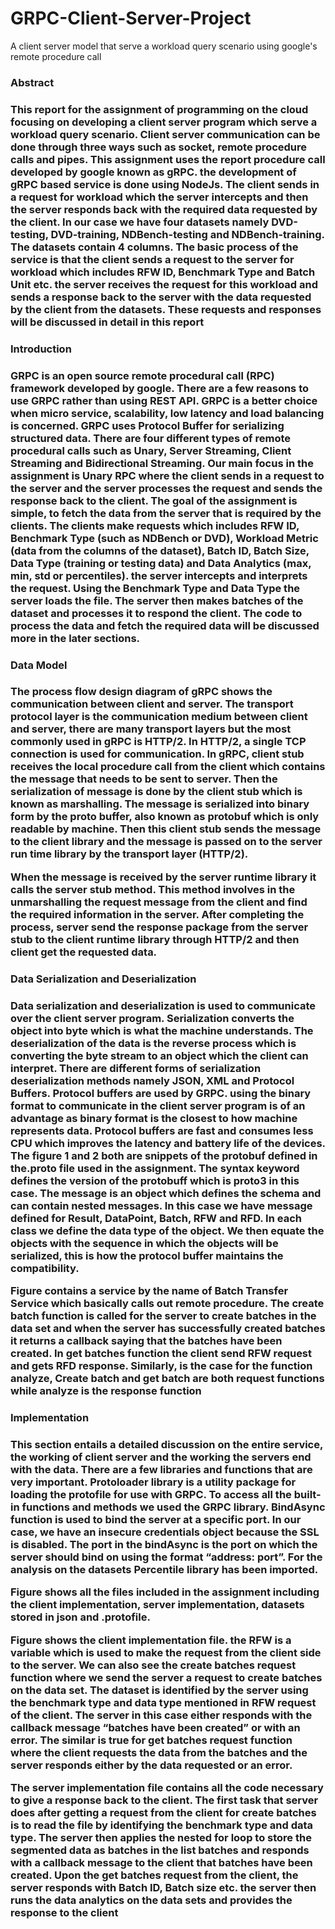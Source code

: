 # GRPC-Client-Server-Project
A client server model that serve a workload query scenario using google's remote procedure call

<h3>Abstract<h3>
This report for the assignment of programming on the cloud focusing on developing a client server program which serve a workload query scenario. Client server communication can be done through three ways such as socket, remote procedure calls and pipes. This assignment uses the report procedure call developed by google known as gRPC. the development of gRPC based service is done using NodeJs. The client sends in a request for workload which the server intercepts and then the server responds back with the required data requested by the client. In our case we have four datasets namely DVD-testing, DVD-training, NDBench-testing and NDBench-training. The datasets contain 4 columns. The basic process of the service is that the client sends a request to the server for workload which includes RFW ID, Benchmark Type and Batch Unit etc. the server receives the request for this workload and sends a response back to the server with the data requested by the client from the datasets. These requests and responses will be discussed in detail in this report

<h3> Introduction <h3>
GRPC is an open source remote procedural call (RPC) framework developed by google. There are a few reasons to use GRPC rather than using REST API. GRPC is a better choice when micro service, scalability, low latency and load balancing is concerned. GRPC uses Protocol Buffer for serializing structured data. There are four different types of remote procedural calls such as Unary, Server Streaming, Client Streaming and Bidirectional Streaming. Our main focus in the assignment is Unary RPC where the client sends in a request to the server and the server processes the request and sends the response back to the client. The goal of the assignment is simple, to fetch the data from the server that is required by the clients. The clients make requests which includes RFW ID, Benchmark Type (such as NDBench or DVD), Workload Metric (data from the columns of the dataset), Batch ID, Batch Size, Data Type (training or testing data) and Data Analytics (max, min, std or percentiles). the server intercepts and interprets the request. Using the Benchmark Type and Data Type the server loads the file. The server then makes batches of the dataset and processes it to respond the client. The code to process the data and fetch the required data will be discussed more in the later sections.

<h3>Data Model <h3>
The process flow design diagram of gRPC shows the communication between client and server. The transport protocol layer is the communication medium between client and server, there are many transport layers but the most commonly used in gRPC is HTTP/2. In HTTP/2, a single TCP connection is used for communication. In gRPC, client stub receives the local procedure call from the client which contains the message that needs to be sent to server. Then the serialization of message is done by the client stub which is known as marshalling. The message is serialized into binary form by the proto buffer, also known as protobuf which is only readable by machine. Then this client stub sends the message to the client library and the message is passed on to the server run time library by the transport layer (HTTP/2).


When the message is received by the server runtime library it calls the server stub method. This method involves in the unmarshalling the request message from the client and find the required information in the server. After completing the process, server send the response package from the server stub to the client runtime library through HTTP/2 and then client get the requested data.

<h3>Data Serialization and Deserialization <h3>
Data serialization and deserialization is used to communicate over the client server program. Serialization converts the object into byte which is what the machine understands. The deserialization of the data is the reverse process which is converting the byte stream to an object which the client can interpret. There are different forms of serialization deserialization methods namely JSON, XML and Protocol Buffers. Protocol buffers are used by GRPC. using the binary format to communicate in the client server program is of an advantage as binary format is the closest to how machine represents data. Protocol buffers are fast and consumes less CPU which improves the latency and battery life of the devices. The figure 1 and 2 both are snippets of the protobuf defined in the.proto file used in the assignment. The syntax keyword defines the version of the protobuff which is proto3 in this case. The message is an object which defines the schema and can contain nested messages. In this case we have message defined for Result, DataPoint, Batch, RFW and RFD. In each class we define the data type of the object. We then equate the objects with the sequence in which the objects will be serialized, this is how the protocol buffer maintains the compatibility.



Figure contains a service by the name of Batch Transfer Service which basically calls out remote procedure. The create batch function is called for the server to create batches in the data set and when the server has successfully created batches it returns a callback saying that the batches have been created. In get batches function the client send RFW request and gets RFD response. Similarly, is the case for the function analyze, Create batch and get batch are both request functions while analyze is the response function


<h3>Implementation <h3>
This section entails a detailed discussion on the entire service, the working of client server and the working the servers end with the data. There are a few libraries and functions that are very important. Protoloader library is a utility package for loading the protofile for use with GRPC. To access all the built-in functions and methods we used the GRPC library. BindAsync function is used to bind the server at a specific port. In our case, we have an insecure credentials object because the SSL is disabled. The port in the bindAsync is the port on which the server should bind on using the format “address: port”. For the analysis on the datasets Percentile library has been imported.

Figure shows all the files included in the assignment including the client implementation, server implementation, datasets stored in json and .protofile.



Figure  shows the client implementation file. the RFW is a variable which is used to make the request from the client side to the server. We can also see the create batches request function where we send the server a request to create batches on the data set. The dataset is identified by the server using the benchmark type and data type mentioned in RFW request of the client. The server in this case either responds with the callback message “batches have been created” or with an error. The similar is true for get batches request function where the client requests the data from the batches and the server responds either by the data requested or an error.


The server implementation file contains all the code necessary to give a response back to the client. The first task that server does after getting a request from the client for create batches is to read the file by identifying the benchmark type and data type. The server then applies the nested for loop to store the segmented data as batches in the list batches and responds with a callback message to the client that batches have been created. Upon the get batches request from the client, the server responds with Batch ID, Batch size etc. the server then runs the data analytics on the data sets and provides the response to the client
